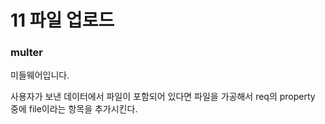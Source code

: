 # 11 파일 업로드


### multer
미들웨어입니다.


사용자가 보낸 데이터에서 파일이 포함되어 있다면 파일을 가공해서 req의 property 중에 file이라는 항목을 추가시킨다.